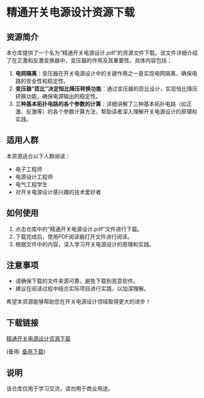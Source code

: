 # 精通开关电源设计资源下载

## 资源简介

本仓库提供了一个名为“精通开关电源设计.pdf”的资源文件下载。该文件详细介绍了在正激和反激变换器中，变压器的作用及其重要性。具体内容包括：

1. **电网隔离**：变压器在开关电源设计中的关键作用之一是实现电网隔离，确保电路的安全性和稳定性。
2. **变压器“匝比”决定恒比降压转换功能**：通过变压器的匝比设计，实现恒比降压转换功能，确保电源输出的稳定性。
3. **三种基本拓扑电路的各个参数的计算**：详细讲解了三种基本拓扑电路（如正激、反激等）的各个参数计算方法，帮助读者深入理解开关电源设计的原理和实践。

## 适用人群

本资源适合以下人群阅读：

- 电子工程师
- 电源设计工程师
- 电气工程学生
- 对开关电源设计感兴趣的技术爱好者

## 如何使用

1. 点击仓库中的“精通开关电源设计.pdf”文件进行下载。
2. 下载完成后，使用PDF阅读器打开文件进行阅读。
3. 根据文件中的内容，深入学习开关电源设计的原理和实践。

## 注意事项

- 请确保下载的文件来源可靠，避免下载到恶意软件。
- 建议在阅读过程中结合实际项目进行实践，以加深理解。

希望本资源能够帮助您在开关电源设计领域取得更大的进步！

## 下载链接
[精通开关电源设计资源下载](https://pan.quark.cn/s/b3d71c3eee02) 

(备用: [备用下载](https://pan.baidu.com/s/1_HcJpW54gj434WvN7ANZVw?pwd=1234))

## 说明

该仓库仅用于学习交流，请勿用于商业用途。
